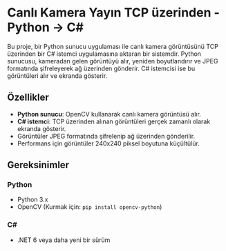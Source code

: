 # Canlı Kamera Yayın TCP üzerinden - Python -> C#
Bu proje, bir Python sunucu uygulaması ile canlı kamera görüntüsünü TCP üzerinden bir C# istemci uygulamasına aktaran bir sistemdir. Python sunucusu, kameradan gelen görüntüyü alır, yeniden boyutlandırır ve JPEG formatında şifreleyerek ağ üzerinden gönderir. C# istemcisi ise bu görüntüleri alır ve ekranda gösterir.

## Özellikler
- **Python sunucu**: OpenCV kullanarak canlı kamera görüntüsü alır.
- **C# istemci**: TCP üzerinden alınan görüntüleri gerçek zamanlı olarak ekranda gösterir.
- Görüntüler JPEG formatında şifrelenip ağ üzerinden gönderilir.
- Performans için görüntüler 240x240 piksel boyutuna küçültülür.

## Gereksinimler

### Python
- Python 3.x
- OpenCV (Kurmak için: `pip install opencv-python`)

### C# 
- .NET 6 veya daha yeni bir sürüm

